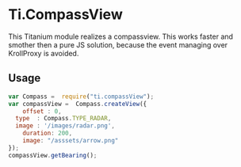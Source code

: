 # Ti.CompassView

This Titanium module realizes a compassview. This works faster and smother then a pure JS solution, because the event managing over KrollProxy is avoided.
 
 ## Usage
 
 ```javascript
 var Compass =  require("ti.compassView"); 
 var compassView =  Compass.createView({
 	 offset : 0,
   type  : Compass.TYPE_RADAR,
   image : '/images/radar.png',
 	 duration: 200,
 	 image: "/asssets/arrow.png"
 });
 compassView.getBearing();
```
